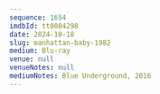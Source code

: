 ```yaml
---
sequence: 1654
imdbId: tt0084298
date: 2024-10-18
slug: manhattan-baby-1982
medium: Blu-ray
venue: null
venueNotes: null
mediumNotes: Blue Underground, 2016
---
```


